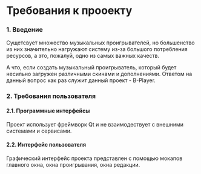 # Требования к прооекту
### 1\. Введение
Сущетсвует множество музыкальных проигрывателей, но большенство из них значительно нагружают систему из-за большого потребления ресурсов, а это, пожалуй, одно из самых важных качеств. 

А что, если создать музыкальный проигрыватель, который будет несильно загружен различными скинами и дополнениями. Ответом на данный вопрос как раз служит данный проект - B-Player.

### 2\. Требования пользователя
#### 2.1\. Программные интерфейсы
Проект использует фреймворк Qt и не взаимодествует с внешними системами и сервисами.
#### 2.2\. Интерфейс пользователя
Графический интерфейс проекта представлен с помощью мокапов главного окна, окна проигрывания, окна редакции. 
